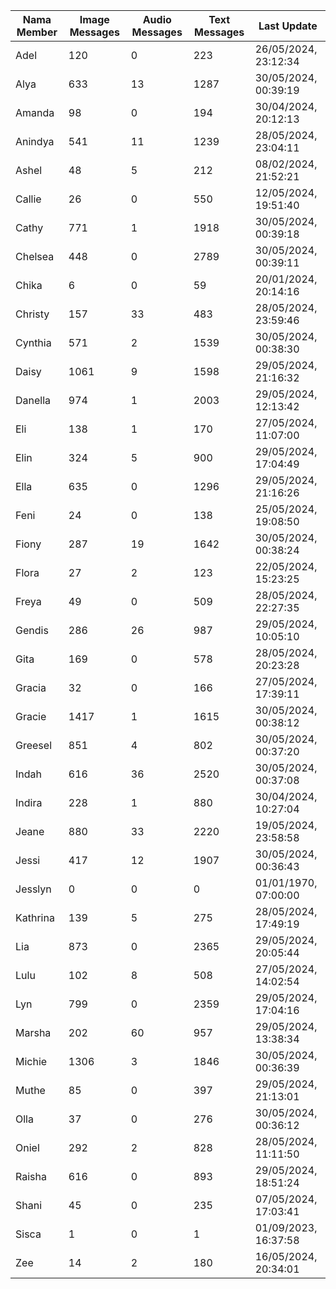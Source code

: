 | Nama Member | Image Messages | Audio Messages | Text Messages | Last Update |
| ------ | -------------- | -------------- | ------------- | ------------ |
| Adel | 120 | 0 | 223 | 26/05/2024, 23:12:34 |
| Alya | 633 | 13 | 1287 | 30/05/2024, 00:39:19 |
| Amanda | 98 | 0 | 194 | 30/04/2024, 20:12:13 |
| Anindya | 541 | 11 | 1239 | 28/05/2024, 23:04:11 |
| Ashel | 48 | 5 | 212 | 08/02/2024, 21:52:21 |
| Callie | 26 | 0 | 550 | 12/05/2024, 19:51:40 |
| Cathy | 771 | 1 | 1918 | 30/05/2024, 00:39:18 |
| Chelsea | 448 | 0 | 2789 | 30/05/2024, 00:39:11 |
| Chika | 6 | 0 | 59 | 20/01/2024, 20:14:16 |
| Christy | 157 | 33 | 483 | 28/05/2024, 23:59:46 |
| Cynthia | 571 | 2 | 1539 | 30/05/2024, 00:38:30 |
| Daisy | 1061 | 9 | 1598 | 29/05/2024, 21:16:32 |
| Danella | 974 | 1 | 2003 | 29/05/2024, 12:13:42 |
| Eli | 138 | 1 | 170 | 27/05/2024, 11:07:00 |
| Elin | 324 | 5 | 900 | 29/05/2024, 17:04:49 |
| Ella | 635 | 0 | 1296 | 29/05/2024, 21:16:26 |
| Feni | 24 | 0 | 138 | 25/05/2024, 19:08:50 |
| Fiony | 287 | 19 | 1642 | 30/05/2024, 00:38:24 |
| Flora | 27 | 2 | 123 | 22/05/2024, 15:23:25 |
| Freya | 49 | 0 | 509 | 28/05/2024, 22:27:35 |
| Gendis | 286 | 26 | 987 | 29/05/2024, 10:05:10 |
| Gita | 169 | 0 | 578 | 28/05/2024, 20:23:28 |
| Gracia | 32 | 0 | 166 | 27/05/2024, 17:39:11 |
| Gracie | 1417 | 1 | 1615 | 30/05/2024, 00:38:12 |
| Greesel | 851 | 4 | 802 | 30/05/2024, 00:37:20 |
| Indah | 616 | 36 | 2520 | 30/05/2024, 00:37:08 |
| Indira | 228 | 1 | 880 | 30/04/2024, 10:27:04 |
| Jeane | 880 | 33 | 2220 | 19/05/2024, 23:58:58 |
| Jessi | 417 | 12 | 1907 | 30/05/2024, 00:36:43 |
| Jesslyn | 0 | 0 | 0 | 01/01/1970, 07:00:00 |
| Kathrina | 139 | 5 | 275 | 28/05/2024, 17:49:19 |
| Lia | 873 | 0 | 2365 | 29/05/2024, 20:05:44 |
| Lulu | 102 | 8 | 508 | 27/05/2024, 14:02:54 |
| Lyn | 799 | 0 | 2359 | 29/05/2024, 17:04:16 |
| Marsha | 202 | 60 | 957 | 29/05/2024, 13:38:34 |
| Michie | 1306 | 3 | 1846 | 30/05/2024, 00:36:39 |
| Muthe | 85 | 0 | 397 | 29/05/2024, 21:13:01 |
| Olla | 37 | 0 | 276 | 30/05/2024, 00:36:12 |
| Oniel | 292 | 2 | 828 | 28/05/2024, 11:11:50 |
| Raisha | 616 | 0 | 893 | 29/05/2024, 18:51:24 |
| Shani | 45 | 0 | 235 | 07/05/2024, 17:03:41 |
| Sisca | 1 | 0 | 1 | 01/09/2023, 16:37:58 |
| Zee | 14 | 2 | 180 | 16/05/2024, 20:34:01 |
